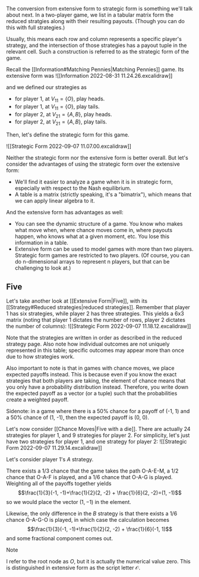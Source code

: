 The conversion from extensive form to strategic form is something we'll talk about next. In a two-player game, we list in a tabular matrix form the reduced stratgies along with their resulting payouts. (Though you can do this with full strategies.)

Usually, this means each row and column represents a specific player's strategy, and the intersection of those strategies has a payout tuple in the relevant cell. Such a construction is referred to as the strategic form of the game.

Recall the [[Information#Matching Pennies|Matching Pennies]] game. Its extensive form was
![[Information 2022-08-31 11.24.26.excalidraw]]

and we defined our strategies as
- for player 1, at $V_{11} = \{O\}$, play heads. 
- for player 1, at $V_{11} = \{O\}$, play tails.
- for player 2, at $V_{21} = \{A, B\}$, play heads.
- for player 2, at $V_{21} = \{A, B\}$, play tails.

Then, let's define the strategic form for this game.

![[Strategic Form 2022-09-07 11.07.00.excalidraw]]

Neither the strategic form nor the extensive form is better overall. But let's consider the advantages of using the strategic form over the extensive form:
- We'll find it easier to analyze a game when it is in strategic form, especially with respect to the Nash equilibrium.
- A table is a matrix (strictly speaking, it's a "bimatrix"), which means that we can apply linear algebra to it.

And the extensive form has advantages as well:
 - You can see the dynamic structure of a game. You know who makes what move when, where chance moves come in, where payouts happen, who knows what at a given moment, etc. You lose this information in a table.
 - Extensive form can be used to model games with more than two players. Strategic form games are restricted to two players. (Of course, you can do n-dimensional arrays to represent n players, but that can be challenging to look at.)

## Five
Let's take another look at [[Extensive Form|Five]], with its [[Strategy#Reduced strategies|reduced strategies]]. Remember that player 1 has six strategies, while player 2 has three strategies. This yields a 6x3 matrix (noting that player 1 dictates the number of rows, player 2 dictates the number of columns):
![[Strategic Form 2022-09-07 11.18.12.excalidraw]]

Note that the strategies are written in order as described in the reduced strategy page. Also note how individual outcomes are not uniquely represented in this table; specific outcomes may appear more than once due to how strategies work.

Also important to note is that in games with chance moves, we place expected payoffs instead. This is because even if you know the exact strategies that both players are taking, the element of chance means that you only have a probability distribution instead. Therefore, you write down the expected payoff as a vector (or a tuple) such that the probabilities create a weighted payoff.

Sidenote: in a game where there is a 50% chance for a payoff of (-1, 1) and a 50% chance of (1, -1), then the expected payoff is (0, 0).

Let's now consider [[Chance Moves|Five with a die]]. There are actually 24 strategies for player 1, and 9 strategies for player 2. For simplicity, let's just have two strategies for player 1, and one strategy for player 2:
![[Strategic Form 2022-09-07 11.29.14.excalidraw]]

Let's consider player 1's $A$ strategy.

There exists a 1/3 chance that the game takes the path O-A-E-M, a 1/2 chance that O-A-F is played, and a 1/6 chance that O-A-G is played. Weighting all of the payoffs together yields
$$\frac{1}{3}(-1, -1)+\frac{1}{2}(2, -2) + \frac{1}{6}(2, -2)=(1, -1)$$
so we would place the vector $(1, -1)$ in the element.

Likewise, the only difference in the $B$ strategy is that there exists a 1/6 chance O-A-G-O is played, in which case the calculation becomes
$$\frac{1}{3}(-1, -1)+\frac{1}{2}(2, -2) + \frac{1}{6}(-1, 1)$$
and some fractional component comes out.

> [!note]
> I refer to the root node as $O$, but it is actually the numerical value zero. This is distinguished in extensive form as the script letter $\mathscr{O}$.

